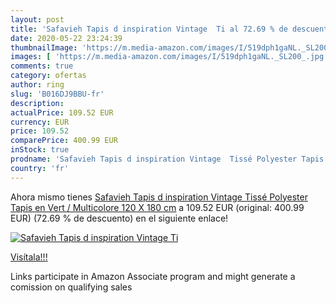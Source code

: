 ```yaml
---
layout: post
title: 'Safavieh Tapis d inspiration Vintage  Ti al 72.69 % de descuento'
date: 2020-05-22 23:24:39
thumbnailImage: 'https://m.media-amazon.com/images/I/519dph1gaNL._SL200_.jpg'
images: [ 'https://m.media-amazon.com/images/I/519dph1gaNL._SL200_.jpg' ]
comments: true
category: ofertas
author: ring
slug: 'B016DJ9BBU-fr'
description:
actualPrice: 109.52 EUR
currency: EUR
price: 109.52
comparePrice: 400.99 EUR
inStock: true
prodname: 'Safavieh Tapis d inspiration Vintage  Tissé Polyester Tapis en Vert / Multicolore  120 X 180 cm'
country: 'fr'
---
```


Ahora mismo tienes [Safavieh Tapis d inspiration Vintage  Tissé Polyester Tapis en Vert / Multicolore  120 X 180 cm](https://www.amazon.fr/dp/B016DJ9BBU/?tag=tolees0d-21) a 109.52 EUR (original: 400.99 EUR) (72.69 %  de descuento) en el siguiente enlace!

[![Safavieh Tapis d inspiration Vintage  Ti](https://m.media-amazon.com/images/I/519dph1gaNL._SL200_.jpg)](https://www.amazon.fr/dp/B016DJ9BBU/?tag=tolees0d-21)

[Visítala!!!](https://www.amazon.fr/dp/B016DJ9BBU/?tag=tolees0d-21)

Links participate in Amazon Associate program and might generate a comission on qualifying sales
